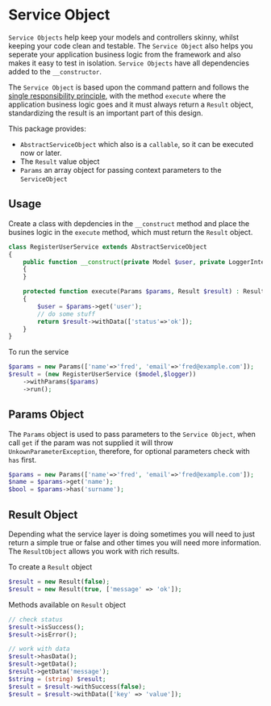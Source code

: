 # Service Object

`Service Objects` help keep your models and controllers skinny, whilst keeping your code clean and testable. The `Service Object` also helps you seperate your application business logic from the framework and also makes it easy to test in isolation. `Service Objects` have all dependencies added to the `__constructor`.

The `Service Object` is based upon the command pattern and follows the [single responsibility principle](https://en.wikipedia.org/wiki/Single-responsibility_principle), with the method `execute` where the application business logic goes and it must always return a `Result` object, standardizing the result is an important part of this design.

This package provides:

- `AbstractServiceObject` which also is a `callable`, so it can be executed now or later.
- The `Result` value object
- `Params` an array object for passing context parameters to the `ServiceObject`

## Usage

Create a class with depdencies in the `__construct` method and place the busines logic in the `execute` method, which must return the `Result` object.

```php
class RegisterUserService extends AbstractServiceObject
{
    public function __construct(private Model $user, private LoggerInterface $logger) 
    {
    }

    protected function execute(Params $params, Result $result) : Result 
    {
        $user = $params->get('user');
        // do some stuff
        return $result->withData(['status'=>'ok']);
    }
}
```

To run the service

```php
$params = new Params(['name'=>'fred', 'email'=>'fred@example.com']);
$result = (new RegisterUserService ($model,$logger))
    ->withParams($params)
    ->run();
```

## Params Object

The `Params` object is used to pass parameters to the `Service Object`, when call `get` if the param was not supplied it will throw `UnkownParameterException`, therefore, for optional parameters check with `has` first.

```php
$params = new Params(['name'=>'fred', 'email'=>'fred@example.com']);
$name = $params->get('name');
$bool = $params->has('surname');
```

## Result Object

Depending what the service layer is doing sometimes you will need to just return a simple true or false and other times you will need more information. The `ResultObject` allows you work with rich results.

To create a  `Result` object

```php
$result = new Result(false);
$result = new Result(true, ['message' => 'ok']);
```

Methods available on `Result` object

```php
// check status
$result->isSuccess();
$result->isError();

// work with data
$result->hasData();
$result->getData();
$result->getData('message');
$string = (string) $result;
$result = $result->withSuccess(false);
$result = $result->withData(['key' => 'value']);
```